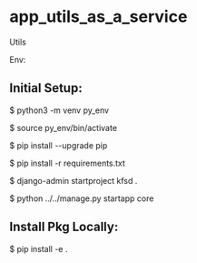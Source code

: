 # app_utils_as_a_service
Utils


Env:

## Initial Setup:
$ python3 -m venv py_env

$ source py_env/bin/activate

$ pip install --upgrade pip

$ pip install -r requirements.txt

$ django-admin startproject kfsd .

$ python ../../manage.py startapp core

## Install Pkg Locally:

$ pip install -e .